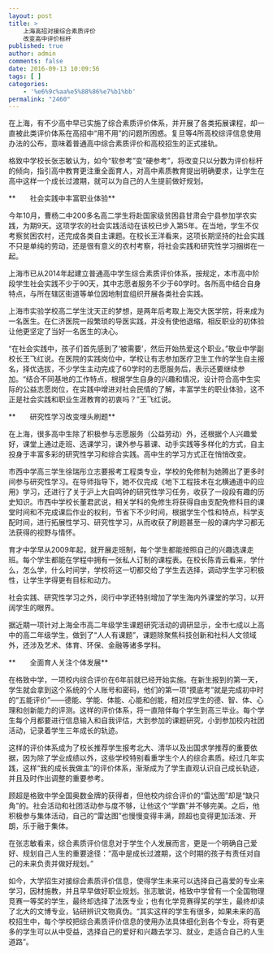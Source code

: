 ```yaml
---
layout: post
title: >
    上海高招对接综合素质评价
    改变高中评价标杆
published: true
author: admin
comments: false
date: 2016-09-13 10:09:56
tags: [ ]
categories:
    - '%e6%9c%aa%e5%88%86%e7%b1%bb'
permalink: "2460"
---
```

在上海，有不少高中早已实施了综合素质评价体系，并开展了各类拓展课程，却一直被此类评价体系在高招中“用不用”的问题所困惑。复旦等4所高校综评信息使用办法的公布，意味着普通高中综合素质评价和高校招生的正式接轨。

格致中学校长张志敏认为，如今“软参考”变“硬参考”，将改变只以分数为评价标杆的倾向，指引高中教育更注重全面育人，对高中素质教育提出明确要求，让学生在高中这样一个成长过渡期，就可以为自己的人生提前做好规划。

**　　社会实践中丰富职业体验**

今年10月，曹杨二中200多名高二学生将赴国家级贫困县甘肃会宁县参加学农实践，为期9天。这项学农的社会实践活动在该校已步入第5年。在当地，学生不仅考察贫困农村，还完成各类自主课题。在校长王洋看来，这项长期坚持的社会实践不只是单纯的劳动，还是很有意义的农村考察，将社会实践和研究性学习捆绑在一起。

上海市已从2014年起建立普通高中学生综合素质评价体系，按规定，本市高中阶段学生社会实践不少于90天，其中志愿者服务不少于60学时。各所高中结合自身特点，与所在辖区街道等单位因地制宜组织开展各类社会实践。

上海市实验学校高二学生沈天正的梦想，是两年后考取上海交大医学院，将来成为一名医生。在仁济医院一段繁琐的导医实践，并没有使他退缩，相反职业的初体验让他更坚定了当好一名医生的决心。

“在社会实践中，孩子们首先感到了‘被需要’，然后开始热爱这个职业。”敬业中学副校长王飞红说。在医院的实践岗位中，学校让有志参加医疗卫生工作的学生自主报名，择优选拔，不少学生主动完成了60学时的志愿服务后，表示还要继续参加。“结合不同基地的工作特点，根据学生自身的兴趣和情况，设计符合高中生实际的公益志愿岗位，在实践中增进对社会民情的了解，丰富学生的职业体验，这不正是社会实践和职业生涯教育的初衷吗？”王飞红说。

**　　研究性学习改变埋头刷题**

在上海，很多高中生除了积极参与志愿服务（公益劳动）外，还根据个人兴趣爱好，课堂上通过走班、选课学习，课外参与慕课、动手实践等多样化的方式，自主投身于丰富多彩的研究性学习和综合实践。高中生的学习方式正在悄悄改变。

市西中学高三学生徐瑞彤立志要报考工程类专业，学校的免修制为她腾出了更多时间参与研究性学习。在导师指导下，她不仅完成《地下工程技术在北横通道中的应用》学习，还进行了关于沪上大自鸣钟的研究性学习任务，收获了一段段有趣的历史知识。市西中学校长董君武说，相关学科的免修生将获得自由支配免修科目的课堂时间和不完成课后作业的权利，节省下不少时间，根据学生个性和特点，科学支配时间，进行拓展性学习、研究性学习，从而收获了刷题甚至一般的课内学习都无法获得的视野与情怀。

育才中学早从2009年起，就开展走班制，每个学生都能按照自己的兴趣选课走班。每个学生都能在学程中拥有一张私人订制的课程表。在校长陈青云看来，学什么，怎么学，什么时间学，学校将这一切都交给了学生去选择，调动学生学习积极性，让学生学得更有目标和动力。

社会实践、研究性学习之外，闵行中学还特别增加了学生海内外课堂的学习，以开阔学生的眼界。

据近期一项针对上海全市高二年级学生课题研究活动的调研显示，全市七成以上高中的高二年级学生，做到了“人人有课题”，课题除聚焦科技创新和社科人文领域外，还涉及艺术、体育、环保、金融等诸多学科。

**　　全面育人关注个体发展**

在格致中学，一项校内综合评价在6年前就已经开始实施。在新生报到的第一天，学生就会拿到这个系统的个人账号和密码，他们的第一项“摸底考”就是完成初中时的“五能评价”——德能、学能、体能、心能和创能，相对应学生的德、智、体、心理和创新能力的评测。这样的评价体系，将一直陪伴每个学生到高三毕业。每个学生每个月都要进行信息输入和自我评估，大到参加的课题研究，小到参加校内社团活动，记录着学生三年成长的轨迹。

这样的评价体系成为了校长推荐学生报考北大、清华以及出国求学推荐的重要依据，因为除了学业成绩以外，这些学校特别看重学生个人的综合素质。经过几年实践，这样“我的成长我做主”的评价体系，渐渐成为了学生直观认识自己成长轨迹，并且及时作出调整的重要参考。

顾超是格致中学全国奥数金牌的获得者，但他校内综合评价的“雷达图”却是“缺只角”的。社会活动和社团活动参与度不够，让他这个“学霸”并不够完美。之后，他积极参与集体活动，自己的“雷达图”也慢慢变得丰满，顾超也变得更加活泼、开朗，乐于融于集体。

在张志敏看来，综合素质评价信息对于学生个人发展而言，更是一个明确自己爱好、规划自己人生的重要途径：“高中是成长过渡期，这个时期的孩子有责任对自己的未来负责并做好规划。”

如今，大学招生对接综合素质评价信息，使得学生未来可以选择自己喜爱的专业来学习，因材施教，并且早早做好职业规划。张志敏说，格致中学曾有一个全国物理竞赛一等奖的学生，最终却选择了法医专业；也有化学竞赛得奖的学生，最终却读了北大的文博专业，钻研辨识文物真伪。“其实这样的学生有很多，如果未来的高校招生中，每个学校把综合素质评价信息的使用办法具体细化到各个专业，将有更多的学生可以从中受益，选择自己的爱好和兴趣去学习、就业，走适合自己的人生道路”。